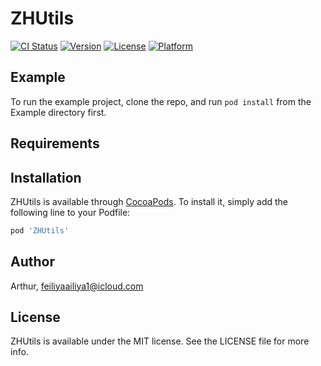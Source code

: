 # ZHUtils

[![CI Status](https://img.shields.io/travis/Arthur/ZHUtils.svg?style=flat)](https://travis-ci.org/Arthur/ZHUtils)
[![Version](https://img.shields.io/cocoapods/v/ZHUtils.svg?style=flat)](https://cocoapods.org/pods/ZHUtils)
[![License](https://img.shields.io/cocoapods/l/ZHUtils.svg?style=flat)](https://cocoapods.org/pods/ZHUtils)
[![Platform](https://img.shields.io/cocoapods/p/ZHUtils.svg?style=flat)](https://cocoapods.org/pods/ZHUtils)

## Example

To run the example project, clone the repo, and run `pod install` from the Example directory first.

## Requirements

## Installation

ZHUtils is available through [CocoaPods](https://cocoapods.org). To install
it, simply add the following line to your Podfile:

```ruby
pod 'ZHUtils'
```

## Author

Arthur, feiliyaailiya1@icloud.com

## License

ZHUtils is available under the MIT license. See the LICENSE file for more info.
